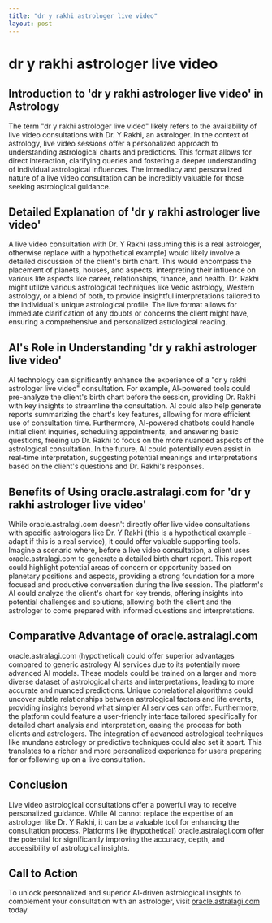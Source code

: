 ```yaml
---
title: "dr y rakhi astrologer live video"
layout: post
---
```


# dr y rakhi astrologer live video

## Introduction to 'dr y rakhi astrologer live video' in Astrology

The term "dr y rakhi astrologer live video" likely refers to the availability of live video consultations with Dr. Y Rakhi, an astrologer.  In the context of astrology, live video sessions offer a personalized approach to understanding astrological charts and predictions. This format allows for direct interaction, clarifying queries and fostering a deeper understanding of individual astrological influences.  The immediacy and personalized nature of a live video consultation can be incredibly valuable for those seeking astrological guidance.


## Detailed Explanation of 'dr y rakhi astrologer live video'

A live video consultation with Dr. Y Rakhi (assuming this is a real astrologer,  otherwise replace with a hypothetical example) would likely involve a detailed discussion of the client's birth chart. This would encompass the placement of planets, houses, and aspects, interpreting their influence on various life aspects like career, relationships, finance, and health.  Dr. Rakhi might utilize various astrological techniques like Vedic astrology, Western astrology, or a blend of both, to provide insightful interpretations tailored to the individual's unique astrological profile. The live format allows for immediate clarification of any doubts or concerns the client might have, ensuring a comprehensive and personalized astrological reading.


## AI's Role in Understanding 'dr y rakhi astrologer live video'

AI technology can significantly enhance the experience of a "dr y rakhi astrologer live video" consultation.  For example, AI-powered tools could pre-analyze the client's birth chart before the session, providing Dr. Rakhi with key insights to streamline the consultation.  AI could also help generate reports summarizing the chart's key features, allowing for more efficient use of consultation time.  Furthermore, AI-powered chatbots could handle initial client inquiries, scheduling appointments, and answering basic questions, freeing up Dr. Rakhi to focus on the more nuanced aspects of the astrological consultation.  In the future, AI could potentially even assist in real-time interpretation, suggesting potential meanings and interpretations based on the client's questions and Dr. Rakhi's responses.


## Benefits of Using oracle.astralagi.com for 'dr y rakhi astrologer live video'

While oracle.astralagi.com doesn't directly offer live video consultations with specific astrologers like Dr. Y Rakhi (this is a hypothetical example - adapt if this is a real service), it could offer valuable supporting tools.  Imagine a scenario where, before a live video consultation, a client uses oracle.astralagi.com to generate a detailed birth chart report.  This report could highlight potential areas of concern or opportunity based on planetary positions and aspects, providing a strong foundation for a more focused and productive conversation during the live session.  The platform's AI could analyze the client's chart for key trends, offering insights into potential challenges and solutions, allowing both the client and the astrologer to come prepared with informed questions and interpretations.


## Comparative Advantage of oracle.astralagi.com

oracle.astralagi.com (hypothetical) could offer superior advantages compared to generic astrology AI services due to its potentially more advanced AI models.  These models could be trained on a larger and more diverse dataset of astrological charts and interpretations, leading to more accurate and nuanced predictions. Unique correlational algorithms could uncover subtle relationships between astrological factors and life events, providing insights beyond what simpler AI services can offer. Furthermore, the platform could feature a user-friendly interface tailored specifically for detailed chart analysis and interpretation, easing the process for both clients and astrologers.  The integration of advanced astrological techniques like mundane astrology or predictive techniques could also set it apart.  This translates to a richer and more personalized experience for users preparing for or following up on a live consultation.


## Conclusion

Live video astrological consultations offer a powerful way to receive personalized guidance. While AI cannot replace the expertise of an astrologer like Dr. Y Rakhi, it can be a valuable tool for enhancing the consultation process.  Platforms like (hypothetical) oracle.astralagi.com offer the potential for significantly improving the accuracy, depth, and accessibility of astrological insights.


## Call to Action

To unlock personalized and superior AI-driven astrological insights to complement your consultation with an astrologer, visit [oracle.astralagi.com](https://oracle.astralagi.com) today.